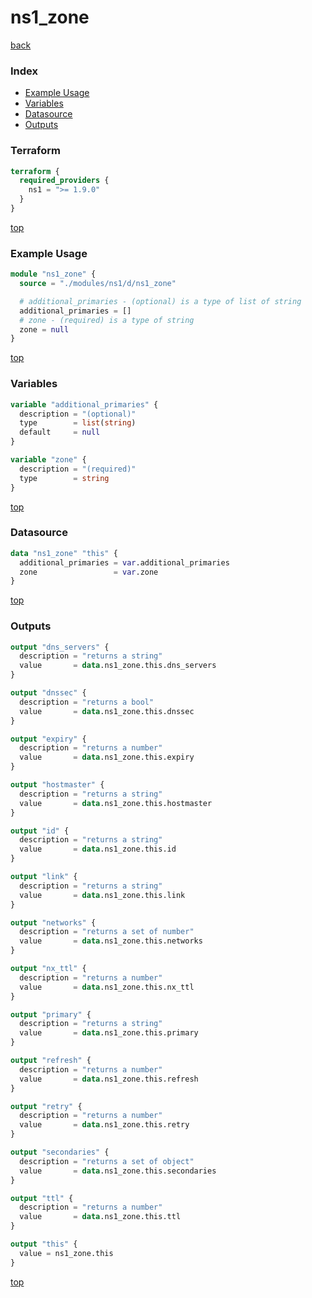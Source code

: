 # ns1_zone

[back](../ns1.md)

### Index

- [Example Usage](#example-usage)
- [Variables](#variables)
- [Datasource](#datasource)
- [Outputs](#outputs)

### Terraform

```terraform
terraform {
  required_providers {
    ns1 = ">= 1.9.0"
  }
}
```

[top](#index)

### Example Usage

```terraform
module "ns1_zone" {
  source = "./modules/ns1/d/ns1_zone"

  # additional_primaries - (optional) is a type of list of string
  additional_primaries = []
  # zone - (required) is a type of string
  zone = null
}
```

[top](#index)

### Variables

```terraform
variable "additional_primaries" {
  description = "(optional)"
  type        = list(string)
  default     = null
}

variable "zone" {
  description = "(required)"
  type        = string
}
```

[top](#index)

### Datasource

```terraform
data "ns1_zone" "this" {
  additional_primaries = var.additional_primaries
  zone                 = var.zone
}
```

[top](#index)

### Outputs

```terraform
output "dns_servers" {
  description = "returns a string"
  value       = data.ns1_zone.this.dns_servers
}

output "dnssec" {
  description = "returns a bool"
  value       = data.ns1_zone.this.dnssec
}

output "expiry" {
  description = "returns a number"
  value       = data.ns1_zone.this.expiry
}

output "hostmaster" {
  description = "returns a string"
  value       = data.ns1_zone.this.hostmaster
}

output "id" {
  description = "returns a string"
  value       = data.ns1_zone.this.id
}

output "link" {
  description = "returns a string"
  value       = data.ns1_zone.this.link
}

output "networks" {
  description = "returns a set of number"
  value       = data.ns1_zone.this.networks
}

output "nx_ttl" {
  description = "returns a number"
  value       = data.ns1_zone.this.nx_ttl
}

output "primary" {
  description = "returns a string"
  value       = data.ns1_zone.this.primary
}

output "refresh" {
  description = "returns a number"
  value       = data.ns1_zone.this.refresh
}

output "retry" {
  description = "returns a number"
  value       = data.ns1_zone.this.retry
}

output "secondaries" {
  description = "returns a set of object"
  value       = data.ns1_zone.this.secondaries
}

output "ttl" {
  description = "returns a number"
  value       = data.ns1_zone.this.ttl
}

output "this" {
  value = ns1_zone.this
}
```

[top](#index)
